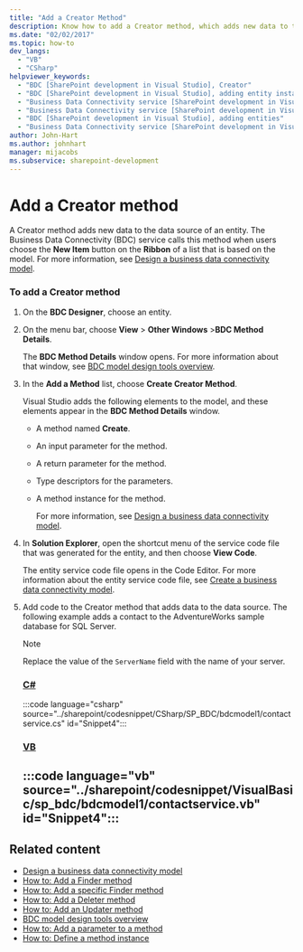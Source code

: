 ```yaml
---
title: "Add a Creator Method"
description: Know how to add a Creator method, which adds new data to the data source of an entity in the Business Data Connectivity (BDC) service in SharePoint.
ms.date: "02/02/2017"
ms.topic: how-to
dev_langs:
  - "VB"
  - "CSharp"
helpviewer_keywords:
  - "BDC [SharePoint development in Visual Studio], Creator"
  - "BDC [SharePoint development in Visual Studio], adding entity instances"
  - "Business Data Connectivity service [SharePoint development in Visual Studio], adding entities"
  - "Business Data Connectivity service [SharePoint development in Visual Studio], adding entity instances"
  - "BDC [SharePoint development in Visual Studio], adding entities"
  - "Business Data Connectivity service [SharePoint development in Visual Studio], Creator"
author: John-Hart
ms.author: johnhart
manager: mijacobs
ms.subservice: sharepoint-development
---
```

# Add a Creator method

  A Creator method adds new data to the data source of an entity. The Business Data Connectivity (BDC) service calls this method when users choose the **New Item** button on the **Ribbon** of a list that is based on the model. For more information, see [Design a business data connectivity model](../sharepoint/designing-a-business-data-connectivity-model.md).

### To add a Creator method

1. On the **BDC Designer**, choose an entity.

2. On the menu bar, choose **View** > **Other Windows** >**BDC Method Details**.

    The **BDC Method Details** window opens. For more information about that window, see [BDC model design tools overview](../sharepoint/bdc-model-design-tools-overview.md).

3. In the **Add a Method** list, choose **Create Creator Method**.

    Visual Studio adds the following elements to the model, and these elements appear in the **BDC Method Details** window.

   - A method named **Create**.

   - An input parameter for the method.

   - A return parameter for the method.

   - Type descriptors for the parameters.

   - A method instance for the method.

     For more information, see [Design a business data connectivity model](../sharepoint/designing-a-business-data-connectivity-model.md).

4. In **Solution Explorer**, open the shortcut menu of the service code file that was generated for the entity, and then choose **View Code**.

    The entity service code file opens in the Code Editor. For more information about the entity service code file, see [Create a business data connectivity model](../sharepoint/creating-a-business-data-connectivity-model.md).

5. Add code to the Creator method that adds data to the data source. The following example adds a contact to the AdventureWorks sample database for SQL Server.

   > [!NOTE]
   > Replace the value of the `ServerName` field with the name of your server.

    ### [C#](#tab/csharp)
    :::code language="csharp" source="../sharepoint/codesnippet/CSharp/SP_BDC/bdcmodel1/contactservice.cs" id="Snippet4":::

    ### [VB](#tab/vb)
    :::code language="vb" source="../sharepoint/codesnippet/VisualBasic/sp_bdc/bdcmodel1/contactservice.vb" id="Snippet4":::
    ---

## Related content
- [Design a business data connectivity model](../sharepoint/designing-a-business-data-connectivity-model.md)
- [How to: Add a Finder method](../sharepoint/how-to-add-a-finder-method.md)
- [How to: Add a specific Finder method](../sharepoint/how-to-add-a-specific-finder-method.md)
- [How to: Add a Deleter method](../sharepoint/how-to-add-a-deleter-method.md)
- [How to: Add an Updater method](../sharepoint/how-to-add-an-updater-method.md)
- [BDC model design tools overview](../sharepoint/bdc-model-design-tools-overview.md)
- [How to: Add a parameter to a method](../sharepoint/how-to-add-a-parameter-to-a-method.md)
- [How to: Define a method instance](../sharepoint/how-to-define-a-method-instance.md)
